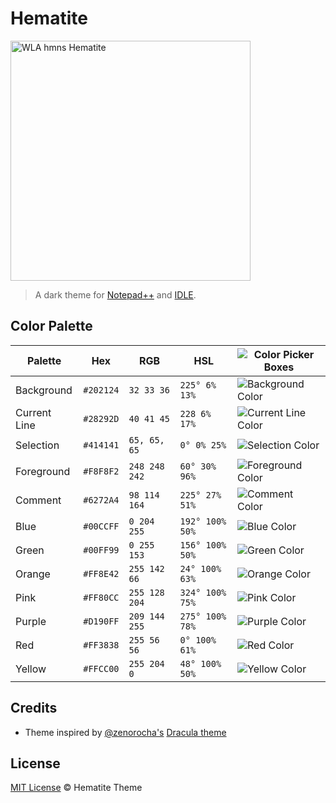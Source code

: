# Hematite

<a title="Wikipedia Loves Art participant &quot;Assignment_Houston_One&quot;, CC BY-SA 2.5 &lt;https://creativecommons.org/licenses/by-sa/2.5&gt;, via Wikimedia Commons" href="https://commons.wikimedia.org/wiki/File:WLA_hmns_Hematite.jpg"><img width="384" alt="WLA hmns Hematite" src="https://upload.wikimedia.org/wikipedia/commons/thumb/1/19/WLA_hmns_Hematite.jpg/384px-WLA_hmns_Hematite.jpg"></a>

> A dark theme for [Notepad++](https://notepad-plus-plus.org/) and [IDLE](https://www.python.org/).


## Color Palette

| Palette      | Hex       | RGB           | HSL             |![Color Picker Boxes](https://i.imgur.com/Clyw5CX.png)|
| ------------ | --------- | ------------- | --------------- |--------------------------------------------------------------------------------------- |
| Background   | `#202124` | `32 33 36`    | `225° 6% 13%`   |![Background Color](https://i.imgur.com/VJRYRVw.png)|
| Current Line | `#28292D` | `40 41 45`    | `228 6% 17%`    |![Current Line Color](https://i.imgur.com/NpN4r4L.png) |
| Selection    | `#414141` | `65, 65, 65`  | `0° 0% 25%`     |![Selection Color](https://i.imgur.com/dlMIWWS.png) |
| Foreground   | `#F8F8F2` | `248 248 242` | `60° 30% 96%`   |![Foreground Color](https://i.imgur.com/Se3wzhj.png)|
| Comment      | `#6272A4` | `98 114 164`  | `225° 27% 51%`  |![Comment Color](https://i.imgur.com/7OZqJcD.png)|
| Blue         | `#00CCFF` | `0 204 255`   | `192° 100% 50%` |![Blue Color](https://i.imgur.com/yMYY92A.png) |
| Green        | `#00FF99` | `0 255 153`   | `156° 100% 50%` |![Green Color](https://i.imgur.com/G4LkrVM.png) |
| Orange       | `#FF8E42` | `255 142 66`  | `24° 100% 63%`  |![Orange Color](https://i.imgur.com/EClN33G.png)|
| Pink         | `#FF80CC` | `255 128 204` | `324° 100% 75%` |![Pink Color](https://i.imgur.com/QnD3hNm.png)|
| Purple       | `#D190FF` | `209 144 255` | `275° 100% 78%` |![Purple Color](https://i.imgur.com/ICsGc0p.png)|
| Red          | `#FF3838` | `255 56 56`   | `0° 100% 61%`   |![Red Color](https://i.imgur.com/d6rk11R.png)|
| Yellow       | `#FFCC00` | `255 204 0`   | `48° 100% 50%`  |![Yellow Color](https://i.imgur.com/sdrlMs4.png)|

## Credits

- Theme inspired by [@zenorocha's](https://github.com/zenorocha) [Dracula theme](https://github.com/dracula/dracula-theme)

## License

[MIT License](./LICENSE) © Hematite Theme

